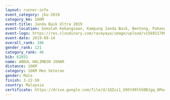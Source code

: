 ```yaml
---
layout: runner-info 
event_category: jbu-2019 
category_km: 16KM 
event-title: Janda Baik Ultra 2019
event-location: Sekolah Kebangsaan, Kampung Janda Baik, Bentong, Pahang, Malaysia 
event-logo: https://res.cloudinary.com/raceyaya/image/upload/v1569217009/logo/janda-baik_vch1pc.jpg 
event-date: 2019-09-14 
overall_rank: 186
gender_rank: 121
category_rank: 46
bib: 62031
name: ABDUL HALIMBIN JOHAR
distance: 16KM
category: 16KM Men Veteran
gender: Male
finish: 3-22-50
country: Malaysia
certificate: https://drive.google.com/file/d/1QZzi1_U95Y49lhS0BJgq_6MxAtVtS8JN/view?usp=sharing
---
```

